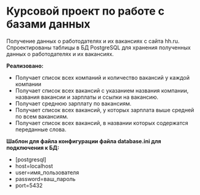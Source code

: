 # Курсовой проект по работе с базами данных
Получение данных о работодателях и их вакансиях с сайта hh.ru. Спроектированы таблицы в БД PostgreSQL для хранения полученных данных о работодателях и их вакансиях.

**Реализовано:**
- Получает список всех компаний и количество вакансий у каждой компании
- Получает список всех вакансий с указанием названия компании, названия вакансии и зарплаты и ссылки на вакансию.
- Получает среднюю зарплату по вакансиям.
- Получает список всех вакансий, у которых зарплата выше средней по всем вакансиям.
- Получает список всех вакансий, в названии которых содержатся переданные слова.

**Шаблон для файла конфигурации файла database.ini для подключения к БД:**
- [postgresql]
- host=localhost
- user=имя_пользователя
- password=ваш_пароль
- port=5432

